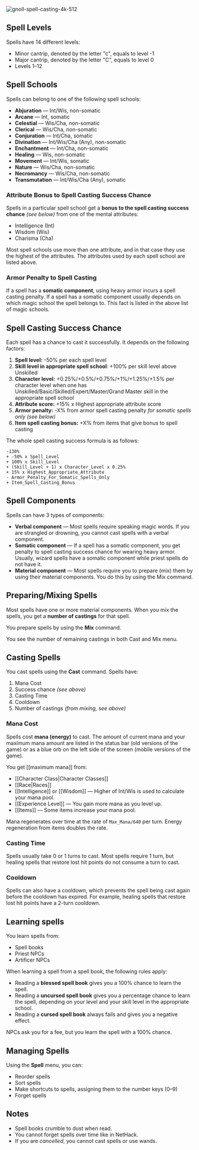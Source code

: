 ![gnoll-spell-casting-4k-512](https://github.com/hyvanmielenpelit/GnollHack/assets/16661034/7d1cdcde-d5b0-484f-9047-9e2fc1bfa3d9)

## Spell Levels
Spells have 14 different levels:
- Minor cantrip, denoted by the letter "c", equals to level -1
- Major cantrip, denoted by the letter "C", equals to level 0
- Levels 1–12

## Spell Schools
Spells can belong to one of the following spell schools:

- **Abjuration** — Int/Wis, non-somatic
- **Arcane** — Int, somatic
- **Celestial** — Wis/Cha, non-somatic
- **Clerical** — Wis/Cha, non-somatic
- **Conjuration** — Int/Cha, somatic
- **Divination** — Int/Wis/Cha (Any), non-somatic
- **Enchantment** — Int/Cha, non-somatic
- **Healing** — Wis, non-somatic
- **Movement** — Int/Wis, somatic
- **Nature** — Wis/Cha, non-somatic
- **Necromancy** — Wis/Cha, non-somatic
- **Transmutation** — Int/Wis/Cha (Any), somatic

### Attribute Bonus to Spell Casting Success Chance

Spells in a particular spell school get a **bonus to the spell casting success chance** *(see below)* from one of the mental attributes:
- Intelligence (Int)
- Wisdom (Wis)
- Charisma (Cha)

Most spell schools use more than one attribute, and in that case they use the highest of the attributes. The attributes used by each spell school are listed above.

### Armor Penalty to Spell Casting
If a spell has a **somatic component**, using heavy armor incurs a spell casting penalty. If a spell has a somatic component usually depends on which magic school the spell belongs to. This fact is listed in the above list of magic schools.

## Spell Casting Success Chance
Each spell has a chance to cast it successfully. It depends on the following factors:
1. **Spell level:** -50% per each spell level
2. **Skill level in appropriate spell school**: +100% per skill level above Unskilled
3. **Character level:** +0.25%/+0.5%/+0.75%/+1%/+1.25%/+1.5% per character level when one has Unskilled/Basic/Skilled/Expert/Master/Grand Master skill in the appropriate spell school
4. **Attribute score:** +15% x Highest appropriate attribute score
5. **Armor penalty:** -X% from armor spell casting penalty *for somatic spells only (see below)*
6. **Item spell casting bonus:** +X% from items that give bonus to spell casting

The whole spell casting success formula is as follows:

```
-130%
+ -50% x Spell_Level
+ 100% x Skill_Level
+ (Skill_Level + 1) x Character_Level x 0.25%
+ 15% x Highest_Appropriate_Attribute
- Armor_Penalty_For_Somatic_Spells_Only
+ Item_Spell_Casting_Bonus
```

## Spell Components
Spells can have 3 types of components:
- **Verbal component** — Most spells require speaking magic words. If you are strangled or drowning, you cannot cast spells with a verbal component.
- **Somatic component** — If a spell has a somatic component, you get penalty to spell casting success chance for wearing heavy armor. Usually, wizard spells have a somatic component while priest spells do not have it.
- **Material component**  — Most spells require you to prepare (mix) them by using their material components. You do this by using the Mix command.

## Preparing/Mixing Spells
Most spells have one or more material components. When you mix the spells, you get a **number of castings** for that spell.

You prepare spells by using the **Mix** command.

You see the number of remaining castings in both Cast and Mix menu.

## Casting Spells
You cast spells using the **Cast** command. Spells have:
1. Mana Cost
2. Success chance *(see above)*
3. Casting Time
4. Cooldown
5. Number of castings *(from mixing, see above)*

### Mana Cost
Spells cost **mana (energy)** to cast. The amount of current mana and your maximum mana amount are listed in the status bar (old versions of the game) or as a blue orb on the left side of the screen (mobile versions of the game).

You get [[maximum mana]] from:
- [[Character Class|Character Classes]]
- [[Race|Races]]
- [[Intelligence]] or [[Wisdom]] — Higher of Int/Wis is used to calculate your mana pool.
- [[Experience Level]] — You gain more mana as you level up.
- [[Items]] — Some items increase your mana pool.

Mana regenerates over time at the rate of `Max_Mana/640` per turn. Energy regeneration from items doubles the rate.

### Casting Time
Spells usually take 0 or 1 turns to cast. Most spells require 1 turn, but healing spells that restore lost hit points do not consume a turn to cast.

### Cooldown
Spells can also have a cooldown, which prevents the spell being cast again before the cooldown has expired. For example, healing spells that restore lost hit points have a 2-turn cooldown.

## Learning spells
You learn spells from:
- Spell books
- Priest NPCs
- Artificer NPCs

When learning a spell from a spell book, the following rules apply:
- Reading a **blessed spell book** gives you a 100% chance to learn the spell.
- Reading a **uncursed spell book** gives you a percentage chance to learn the spell, depending on your level and your skill level in the appropriate school.
- Reading a **cursed spell book** always fails and gives you a negative effect.

NPCs ask you for a fee, but you learn the spell with a 100% chance.

## Managing Spells
Using the **Spell** menu, you can:
- Reorder spells
- Sort spells
- Make shortcuts to spells, assigning them to the number keys (0–9)
- Forget spells

## Notes
- Spell books crumble to dust when read.
- You cannot forget spells over time like in NetHack.
- If you are *cancelled*, you cannot cast spells or use wands.